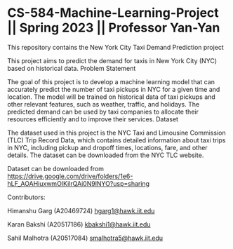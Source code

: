 # CS-584-Machine-Learning-Project || Spring 2023 || Professor Yan-Yan
This repository contains the New York City Taxi Demand Prediction project

This project aims to predict the demand for taxis in New York City (NYC) based on historical data.
Problem Statement

The goal of this project is to develop a machine learning model that can accurately predict the number of taxi pickups in NYC for a given time and location. The model will be trained on historical data of taxi pickups and other relevant features, such as weather, traffic, and holidays. The predicted demand can be used by taxi companies to allocate their resources efficiently and to improve their services.
Dataset

The dataset used in this project is the NYC Taxi and Limousine Commission (TLC) Trip Record Data, which contains detailed information about taxi trips in NYC, including pickup and dropoff times, locations, fare, and other details. The dataset can be downloaded from the NYC TLC website.

Dataset can be downloaded from https://drive.google.com/drive/folders/1e6-hLF_AOAHiuxwmOIKilrQAi0N9lNYO?usp=sharing

Contributors:

Himanshu Garg (A20469724)
hgarg1@hawk.iit.edu

Karan Bakshi (A20517186)
kbakshi1@hawk.iit.edu

Sahil Malhotra (A20517084)
smalhotra5@hawk.iit.edu
